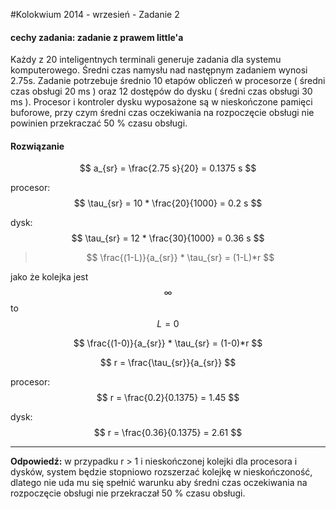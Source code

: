 #Kolokwium 2014 - wrzesień - Zadanie 2

#### cechy zadania: zadanie z prawem little'a

Każdy z 20 inteligentnych terminali generuje zadania dla systemu komputerowego. Średni czas namysłu nad następnym zadaniem wynosi 2.75s. 
Zadanie potrzebuje średnio 10 etapów obliczeń w procesorze ( średni czas obsługi 20 ms ) oraz 12 dostępów do dysku ( średni czas obsługi 30 ms ).
Procesor i kontroler dysku wyposażone są w nieskończone pamięci buforowe, przy czym średni czas oczekiwania na rozpoczęcie obsługi nie powinien przekraczać 50 % czasu obsługi. 

#### Rozwiązanie

$$ a_{sr} = \frac{2.75 s}{20} = 0.1375 s $$

procesor: $$ \tau_{sr} = 10 * \frac{20}{1000} = 0.2 s $$

dysk: $$ \tau_{sr} = 12 * \frac{30}{1000} = 0.36 s $$

> $$ \frac{(1-L)}{a_{sr}} * \tau_{sr} = (1-L)*r $$

jako że kolejka jest $$ \infty $$ to $$ L = 0 $$

$$ \frac{(1-0)}{a_{sr}} * \tau_{sr} = (1-0)*r $$

$$ r = \frac{\tau_{sr}}{a_{sr}} $$

procesor: $$ r = \frac{0.2}{0.1375} = 1.45 $$

dysk: $$ r = \frac{0.36}{0.1375} = 2.61 $$

----
**Odpowiedź:**
w przypadku r > 1 i nieskończonej kolejki dla procesora i dysków, system będzie stopniowo rozszerzać kolejkę w nieskończoność, 
dlatego nie uda mu się spełnić warunku aby średni czas oczekiwania na rozpoczęcie obsługi nie przekraczał 50 % czasu obsługi.